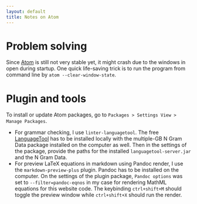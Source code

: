 ```yaml
---
layout: default
title: Notes on Atom
---
```

# Problem solving
Since [Atom](https://atom.io) is still not very stable yet, it might crash due to the windows in open during startup.
One quick life-saving trick is to run the program from command line by `atom --clear-window-state`.

# Plugin and tools
To install or update Atom packages, go to `Packages > Settings View > Manage Packages`.

+ For grammar checking, I use `linter-languagetool`. The free [LanguageTool](https://languagetool.org/) has to be installed locally with the multiple-GB N Gram Data package installed on the computer as well. Then in the settings of the package, provide the paths for the installed `languagetool-server.jar` and the N Gram Data.
+ For preview LaTeX equations in markdown using Pandoc render, I use the `markdown-preview-plus` plugin. Pandoc has to be installed on the computer. On the settings of the plugin package, `Pandoc options` was set to `--filter=pandoc-eqnos` in my case for rendering MathML equations for this website code. The keybinding `ctrl+shift+M` should toggle the preview window while `ctrl+shift+X` should run the render.
